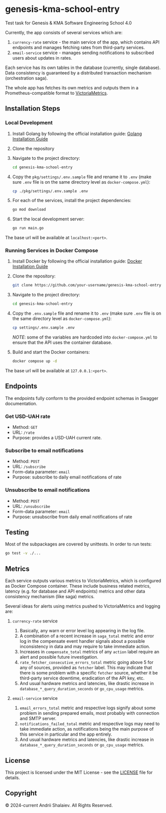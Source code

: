 # genesis-kma-school-entry
Test task for Genesis &amp; KMA Software Engineering School 4.0

Currently, the app consists of several services which are:

1. `currency-rate` service - the main service of the app, which contains API endpoints and manages fetching rates from third-party services.
2. `email-service` service - manages sending notifications to subscribed users about updates in rates.

Each service has its own tables in the database (currently, single database). Data consistency is guaranteed by a distributed transaction mechanism (orchestration saga).

The whole app has fetches its own metrics and outputs them in a Prometheus-compatible format to [VictoriaMetrics](https://github.com/VictoriaMetrics/VictoriaMetrics).

## Installation Steps

### Local Development

1. Install Golang by following the official installation guide: [Golang Installation Guide](https://golang.org/doc/install)

2. Clone the repository

3. Navigate to the project directory:
    ```bash
    cd genesis-kma-school-entry
    ```

4. Copy the `pkg/settings/.env.sample` file and rename it to `.env` (make sure `.env` file is on the same directory level as `docker-compose.yml`):
    ```bash
    cp ./pkg/settings/.env.sample .env
    ```

5. For each of the services, install the project dependencies:
    ```bash
    go mod download
    ```

6. Start the local development server:
    ```bash
    go run main.go
    ```

The base url will be available at `localhost:<port>`.

### Running Services in Docker Compose

1. Install Docker by following the official installation guide: [Docker Installation Guide](https://docs.docker.com/get-docker/)

2. Clone the repository:
    ```bash
    git clone https://github.com/your-username/genesis-kma-school-entry.git
    ```

3. Navigate to the project directory:
    ```bash
    cd genesis-kma-school-entry
    ```

4. Copy the `.env.sample` file and rename it to `.env` (make sure `.env` file is on the same directory level as `docker-compose.yml`):
    ```bash
    cp settings/.env.sample .env
    ```
    *NOTE*: some of the variables are hardcoded into `docker-compose.yml` to ensure that the API uses the container database. 

5. Build and start the Docker containers:
    ```bash
    docker compose up -d
    ```

The base url will be available at `127.0.0.1:<port>`.

## Endpoints

The endpoints fully conform to the provided endpoint schemas in Swagger documentation.

### Get USD-UAH rate

- Method: `GET`
- URL: `/rate`
- Purpose: provides a USD-UAH current rate.

### Subscribe to email notifications

- Method: `POST`
- URL: `/subscribe`
- Form-data parameter: `email`
- Purpose: subscribe to daily email notifications of rate

### Unsubscribe to email notifications

- Method: `POST`
- URL: `/unsubscribe`
- Form-data parameter: `email`
- Purpose: unsubscribe from daily email notifications of rate

## Testing

Most of the subpackages are covered by unittests.
In order to run tests:

```bash
go test -v ./...
```

## Metrics

Each service outputs various metrics to VictoriaMetrics, which is configured as Docker Compose container. These include business related metrics, latency (e.g. for database and API endpoints) metrics and other data consistency mechanism (like saga) metrics.

Several ideas for alerts using metrics pushed to VictoriaMetrics and logging are:

1. `currency-rate` service

    1. Basically, any warn or error level log appearing in the log file.
    2. A combination of a recent increase in `saga_total` metric and error log in the compensate event handler signals about a possible inconsistency in data and may require to take immediate action.
    3. Increases in `compensate_total` metrics of any `action` label require an alert and possible future investigation.
    4. `rate_fetcher_consecutive_errors_total` metric going above 5 for any of sources, provided as `fetcher` label. This may indicate that there is some problem with a specific `fetcher` source, whether it be third-party service downtime, eradication of the API key, etc.
    5. And usual hardware metrics and latencies, like drastic increase in `database_*_query_duration_seconds` or `go_cpu_usage` metrics.

2. `email-service` service

    1. `email_errors_total` metric and respective logs signify about some problem in sending prepared emails, most probably with connection and SMTP server.
    2. `notifications_failed_total` metric and respective logs may need to take immediate action, as notifications being the main purpose of this service in particular and the app entirely.
    3. And usual hardware metrics and latencies, like drastic increase in `database_*_query_duration_seconds` or `go_cpu_usage` metrics.

## License

This project is licensed under the MIT License - see the [LICENSE](LICENSE) file for details.

## Copyright

© 2024-current Andrii Shalaiev. All Rights Reserved.
